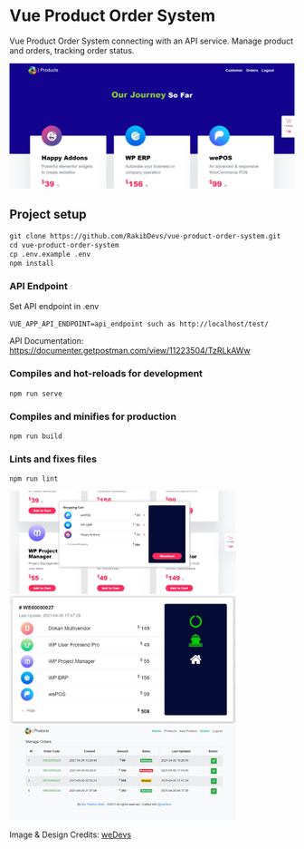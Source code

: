 # Vue Product Order System 
Vue Product Order System connecting with an API service. Manage product and orders, tracking order status.


<img src="https://github.com/RakibDevs/vue-product-order-system/blob/master/public/order-system-wedevs.jpg">

## Project setup

```
git clone https://github.com/RakibDevs/vue-product-order-system.git
cd vue-product-order-system
cp .env.example .env
npm install
```
### API Endpoint

Set API endpoint in .env
```
VUE_APP_API_ENDPOINT=api_endpoint such as http://localhost/test/
```

API Documentation: 
https://documenter.getpostman.com/view/11223504/TzRLkAWw


### Compiles and hot-reloads for development
```
npm run serve
```

### Compiles and minifies for production
```
npm run build
```

### Lints and fixes files
```
npm run lint
```
<img width="400" src="https://github.com/RakibDevs/vue-product-order-system/blob/master/public/add-to-cart.jpg">
<img width="400" src="https://github.com/RakibDevs/vue-product-order-system/blob/master/public/tracking-order.jpg">
<img width="400" src="https://github.com/RakibDevs/vue-product-order-system/blob/master/public/orders-wedevs.jpg">

Image & Design Credits: [weDevs](https://wedevs.com/)
